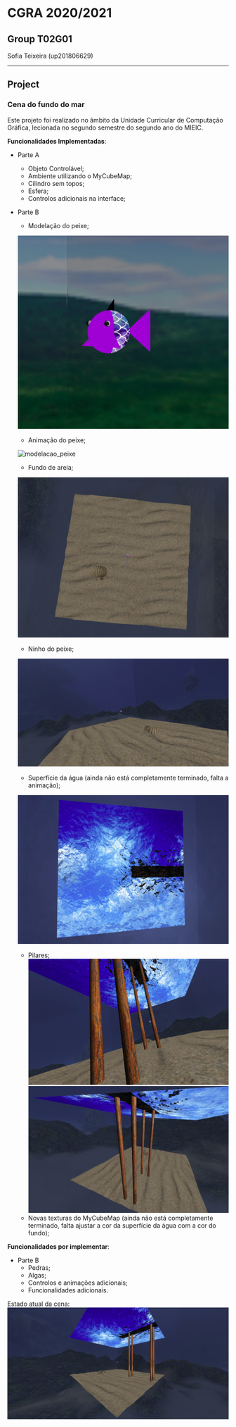 # CGRA 2020/2021

## Group T02G01
Sofia Teixeira (up201806629)

---------

## **Project**
### Cena do fundo do mar
Este projeto foi realizado no âmbito da Unidade Curricular de Computação Gráfica, lecionada no segundo semestre do segundo ano do MIEIC.

**Funcionalidades Implementadas**:
* Parte A
    * Objeto Controlável;
    * Ambiente utilizando o MyCubeMap;
    * Cilindro sem topos;
    * Esfera;
    * Controlos adicionais na interface;
* Parte B
    * Modelação do peixe;

    ![modelacao_peixe](./screenshots/proj-t02g01-1.png)
    
    * Animação do peixe;

    ![modelacao_peixe](./screenshots/proj-t02g01-gif.png)

    * Fundo de areia;

    ![areia](./screenshots/proj-t02g01-2.1.png)

    * Ninho do peixe;

    ![ninho](./screenshots/proj-t02g01-2.2.png)

    * Superfície da água (ainda não está completamente terminado, falta a animação);

    ![agua](./screenshots/proj-t02g01-3.png)

    * Pilares;
    ![pilar1](./screenshots/proj-t02g01-5.1.png)
    ![pilar2](./screenshots/proj-t02g01-5.2.png)
    * Novas texturas do MyCubeMap (ainda não está completamente terminado, falta ajustar a cor da superfície da água com a cor do fundo);

**Funcionalidades por implementar**:
* Parte B
    * Pedras;
    * Algas;
    * Controlos e animações adicionais;
    * Funcionalidades adicionais.


Estado atual da cena:
![estado_cena](./screenshots/proj-t02g01-extra.png)


<!---Atualizar créditos para os autores das fotos--->
